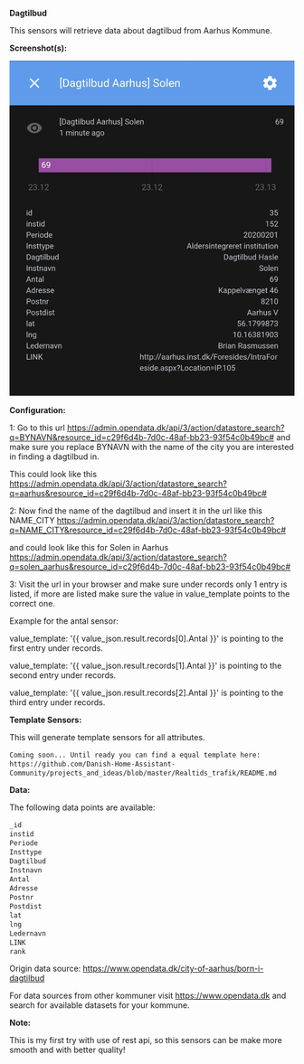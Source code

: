 **Dagtilbud**

This sensors will retrieve data about dagtilbud from Aarhus Kommune.

**Screenshot(s):**

![Screenshot 1](https://github.com/Danish-Home-Assistant-Community/projects_and_ideas/blob/master/Dagtilbud/screenshot.jpg)

**Configuration:**

1: Go to this url https://admin.opendata.dk/api/3/action/datastore_search?q=BYNAVN&resource_id=c29f6d4b-7d0c-48af-bb23-93f54c0b49bc# and make sure you replace BYNAVN with the name of the city you are interested in finding a dagtilbud in.

This could look like this https://admin.opendata.dk/api/3/action/datastore_search?q=aarhus&resource_id=c29f6d4b-7d0c-48af-bb23-93f54c0b49bc#

2: Now find the name of the dagtilbud and insert it in the url like this NAME_CITY https://admin.opendata.dk/api/3/action/datastore_search?q=NAME_CITY&resource_id=c29f6d4b-7d0c-48af-bb23-93f54c0b49bc# 

and could look like this for Solen in Aarhus https://admin.opendata.dk/api/3/action/datastore_search?q=solen_aarhus&resource_id=c29f6d4b-7d0c-48af-bb23-93f54c0b49bc#

3: Visit the url in your browser and make sure under records only 1 entry is listed, if more are listed make sure the value in value_template points to the correct one.

Example for the antal sensor:

value_template: '{{ value_json.result.records[0].Antal }}' is pointing to the first entry under records.

value_template: '{{ value_json.result.records[1].Antal }}' is pointing to the second entry under records.

value_template: '{{ value_json.result.records[2].Antal }}' is pointing to the third entry under records.

**Template Sensors:**

This will generate template sensors for all attributes.

```
Coming soon... Until ready you can find a equal template here: https://github.com/Danish-Home-Assistant-Community/projects_and_ideas/blob/master/Realtids_trafik/README.md
```

**Data:**

The following data points are available:
```
_id
instid
Periode
Insttype
Dagtilbud
Instnavn
Antal
Adresse
Postnr
Postdist
lat
lng
Ledernavn
LINK
rank
```

Origin data source: https://www.opendata.dk/city-of-aarhus/born-i-dagtilbud

For data sources from other kommuner visit https://www.opendata.dk and search for available datasets for your kommune.

**Note:**

This is my first try with use of rest api, so this sensors can be make more smooth and with better quality!
